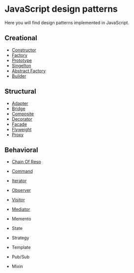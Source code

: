 # JavaScript design patterns 

Here you will find design patterns implemented in JavaScript. 

## Creational

* [Constructor](creational/constructor.js) 
* [Factory](creational/factory.js) 
* [Prototype](creational/prototype.js) 
* [Singelton](creational/singelton.js) 
* [Abstract Factory](creational/abstract-factory.js) 
* [Builder](creational/bulider.js)


## Structural

* [Adapter](structural/adapter.js) 
* [Bridge](structural/bridge.js) 
* [Composite](structural/composite.js) 
* [Decorator](structural/decorator.js)
* [Facade](structural/facade.js)
* [Flyweight](structural/flyweight.js)
* [Proxy](structural/proxy.js)

## Behavioral

* [Chain Of Resp](behavioral/chain-of-resp.js)
* [Command](behavioral/command.js)
* [Iterator](behavioral/iterator.js)
* [Observer](behavioral/observer.js)
* [Visitor](behavioral/visitor.js)
* [Mediator](behavioral/mediator.js)

* Memento
* State
* Strategy
* Template

* Pub/Sub
* Mixin


